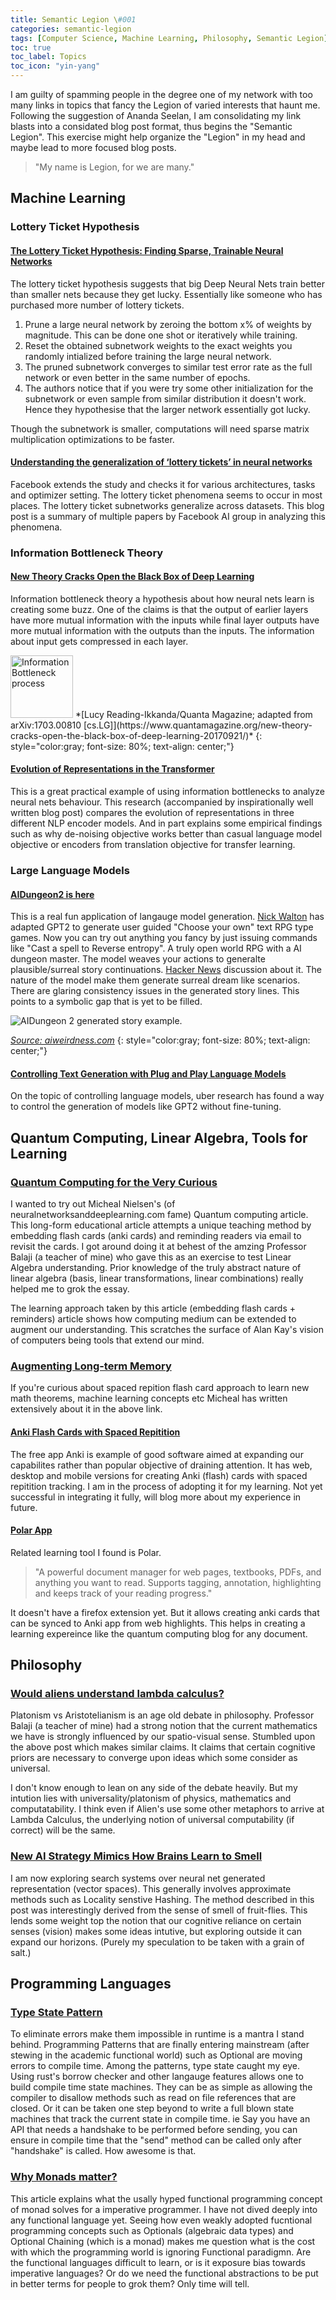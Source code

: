```yaml
---
title: Semantic Legion \#001
categories: semantic-legion
tags: [Computer Science, Machine Learning, Philosophy, Semantic Legion]
toc: true
toc_label: Topics
toc_icon: "yin-yang"
---
```

I am guilty of spamming people in the degree one of my network with too many links in topics that fancy the Legion of varied interests that haunt me. Following the suggestion of Ananda Seelan, I am consolidating my link blasts into a considated blog post format, thus begins the "Semantic Legion". This exercise might help organize the "Legion" in my head and maybe lead to more focused blog posts.

> "My name is Legion, for we are many."

## Machine Learning

### Lottery Ticket Hypothesis

#### [The Lottery Ticket Hypothesis: Finding Sparse, Trainable Neural Networks](https://arxiv.org/abs/1803.03635)
The lottery ticket hypothesis suggests that big Deep Neural Nets train better than smaller nets because they get lucky. Essentially like someone who has purchased more number of lottery tickets.

1. Prune a large neural network by zeroing the bottom x% of weights by magnitude. This can be done one shot or iteratively while training.
2. Reset the obtained subnetwork weights to the exact weights you randomly intialized before training the large neural network.
3. The pruned subnetwork converges to similar test error rate as the full network or even better in the same number of epochs.
4. The authors notice that if you were try some other initialization for the subnetwork or even sample from similar distribution it doesn't work.
   Hence they hypothesise that the larger network essentially got lucky.

Though the subnetwork is smaller, computations will need sparse matrix multiplication optimizations to be faster.

#### [Understanding the generalization of ‘lottery tickets’ in neural networks](https://ai.facebook.com/blog/understanding-the-generalization-of-lottery-tickets-in-neural-networks)

Facebook extends the study and checks it for various architectures, tasks and optimizer setting. The lottery ticket phenomena seems to occur in most places. The lottery ticket subnetworks generalize across datasets. This blog post is a summary of multiple papers by Facebook AI group in analyzing this phenomena.

### Information Bottleneck Theory

#### [New Theory Cracks Open the Black Box of Deep Learning](https://www.quantamagazine.org/new-theory-cracks-open-the-black-box-of-deep-learning-20170921/)

Information bottleneck theory a hypothesis about how neural nets learn is creating some buzz. One of the claims is that the output of earlier layers have more mutual information with the inputs while final layer outputs have more mutual information with the outputs than the inputs. The information about input gets compressed in each layer.

<img src="https://d2r55xnwy6nx47.cloudfront.net/uploads/2017/09/DeepLearning_5001.jpg" alt="Information Bottleneck process" style="height: 100px" />
*[Lucy Reading-Ikkanda/Quanta Magazine; adapted from arXiv:1703.00810 [cs.LG]](https://www.quantamagazine.org/new-theory-cracks-open-the-black-box-of-deep-learning-20170921/)*
{: style="color:gray; font-size: 80%; text-align: center;"}

#### [Evolution of Representations in the Transformer](https://lena-voita.github.io/posts/emnlp19_evolution.html)

This is a great practical example of using information bottlenecks to analyze neural nets behaviour. This research (accompanied by inspirationally well written blog post) compares the evolution of representations in three different NLP encoder models. And in part explains some empirical findings such as why de-noising objective works better than casual language model objective or encoders from translation objective  for transfer learning.


### Large Language Models

#### [AIDungeon2 is here](http://www.aidungeon.io/2019/12/aidungeon2-is-here.html)

This is a real fun application of langauge model generation.  [Nick Walton](https://twitter.com/nickwalton00) has adapted GPT2 to generate user guided "Choose your own" text RPG type games. Now you can try out anything you fancy by just issuing commands like "Cast a spell to Reverse entropy". A truly open world RPG with a AI dungeon master. The model weaves your actions to generalte plausible/surreal story continuations. [Hacker News](https://news.ycombinator.com/item?id=21717022) discussion about it. The nature of the model make them generate surreal dream like scenarios. There are glaring consistency issues in the generated story lines. This points to a symbolic gap that is yet to be filled.

![AIDungeon 2 generated story example.](https://encrypted-tbn0.gstatic.com/images?q=tbn%3AANd9GcSMELPoU7Br4TBHmaDn-eCYqQMFFrFUPlELxS1pYR1i3iPBOLTO)

*[Source: aiweirdness.com](https://aiweirdness.com/post/189511103367/play-ai-dungeon-2-become-a-dragon-eat-the-moon)*
{: style="color:gray; font-size: 80%; text-align: center;"}



#### [Controlling Text Generation with Plug and Play Language Models](https://eng.uber.com/pplm/)
On the topic of controlling language models, uber research has found a way to control the generation of models like GPT2 without fine-tuning. 

## Quantum Computing, Linear Algebra, Tools for Learning

### [Quantum Computing for the Very Curious](https://quantum.country/qcvc)

I wanted to try out Micheal Nielsen's (of neuralnetworksanddeeplearning.com fame) Quantum computing article. This long-form educational article attempts a unique teaching method by embedding flash cards (anki cards) and reminding readers via email to revisit the cards. I got around doing it at behest of the amzing Professor Balaji (a teacher of mine) who gave this as an exercise to test Linear Algebra understanding. Prior knowledge of the truly abstract nature of linear algebra (basis, linear transformations, linear combinations) really helped me to grok the essay.

The learning approach taken by this article (embedding flash cards + reminders) article shows how computing medium can be extended to augment our understanding. This scratches the surface of Alan Kay's vision of computers being tools that extend our mind.

### [Augmenting Long-term Memory](http://augmentingcognition.com/ltm.html)
If you're curious about spaced repition flash card approach to learn new math theorems, machine learning concepts etc Micheal has written extensively about it in the above link.

#### [Anki Flash Cards with Spaced Repitition](https://apps.ankiweb.net/)
The free app Anki is example of good software aimed at expanding our capabilites rather than popular objective of draining attention. It has web, desktop and mobile versions for creating Anki (flash) cards with spaced repitition tracking. I am in the process of adopting it for my learning. Not yet successful in integrating it fully, will blog more about my experience in future.

#### [Polar App](https://getpolarized.io/)
Related learning tool I found is Polar. 
> "A powerful document manager for web pages, textbooks, PDFs, and anything you want to read. Supports tagging, annotation, highlighting and keeps track of your reading progress."

It doesn't have a firefox extension yet. But it allows creating anki cards that can be synced to Anki app from web highlights. This helps in creating a learning expereince like the quantum computing blog for any document.

## Philosophy

### [Would aliens understand lambda calculus?](http://tomasp.net/blog/2018/alien-lambda-calculus/)
Platonism vs Aristotelianism is an age old debate in philosophy. Professor Balaji (a teacher of mine) had a strong notion that the current mathematics we have is strongly influenced by our spatio-visual sense. Stumbled upon the above post which makes similar claims. It claims that certain cognitive priors are necessary to converge upon ideas which some consider as universal. 

I don't know enough to lean on any side of the debate heavily. But my intution lies with universality/platonism of physics, mathematics and computatability. I think even if Alien's use some other metaphors to arrive at Lambda Calculus, the underlying notion of universal computability (if correct) will be the same.

### [New AI Strategy Mimics How Brains Learn to Smell](https://www.quantamagazine.org/new-ai-strategy-mimics-how-brains-learn-to-smell-20180918/)
I am now exploring search systems over neural net generated representation (vector spaces). This generally involves approximate methods such as Locality senstive Hashing. The method described in this post was interestingly derived from the sense of smell of fruit-flies. This lends some weight top the notion that our cognitive reliance on certain senses (vision) makes some ideas intutive, but exploring outside it can expand our horizons. (Purely my speculation to be taken with a grain of salt.)

## Programming Languages

### [Type State Pattern](http://cliffle.com/blog/rust-typestate/)
To eliminate errors make them impossible in runtime is a mantra I stand behind. Programming Patterns that are finally entering mainstream (after stewing in the academic functional world) such as Optional are moving errors to compile time. Among the patterns, type state caught my eye. Using rust's borrow checker and other langauge features allows one to build compile time state machines. They can be as simple as allowing the compiler to disallow methods such as read on file references that are closed. Or it can be taken one step beyond to write a full blown state machines that track the current state in compile time. ie Say you have an API that needs a handshake to be performed before sending, you can ensure in compile time that the "send" method can be called only after "handshake" is called. How awesome is that.


### [Why Monads matter?](https://cdsmith.wordpress.com/2012/04/18/why-do-monads-matter/)
This article explains what the usally hyped functional programming concept of monad solves for a imperative programmer. I have not dived deeply into any functional language yet. Seeing how even weakly adopted fucntional programming concepts such as Optionals (algebraic data types) and Optional Chaining (which is a monad) makes me question what is the cost with which the programming world is ignoring Functional paradigmn.
Are the functional languages difficult to learn, or is it exposure bias towards imperative languages? Or do we need the functional abstractions to be put in better terms for people to grok them? Only time will tell.
